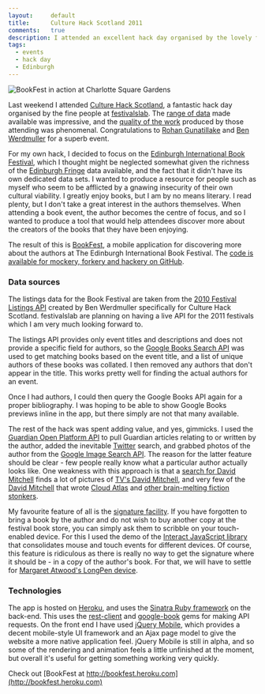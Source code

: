 ```yaml
---
layout:     default
title:      Culture Hack Scotland 2011
comments:   true
description: I attended an excellent hack day organised by the lovely folk at festivalslab and created a jQuery Mobile app for people attending the Edinburgh International Book Festival.
tags:
  - events
  - hack day
  - Edinburgh
---
```


![BookFest in action at Charlotte Square Gardens](http://images.tinnedfruit.com/blog/20110510/bookfest.jpg)

Last weekend I attended [Culture Hack Scotland](http://culturehackscotland.com/), a fantastic hack day organised by the fine people at [festivalslab](http://festivalslab.com/). The [range of data](http://culturehackscotland.com/about/data) made available was impressive, and the [quality of the work](http://culturehackscotland.com/showcase) produced by those attending was phenomenal. Congratulations to [Rohan Gunatillake](http://twitter.com/rohan_21awake) and [Ben Werdmuller](https://twitter.com/benwerd) for a superb event.

For my own hack, I decided to focus on the [Edinburgh International Book Festival](http://www.edbookfest.co.uk/), which I thought might be neglected somewhat given the richness of the [Edinburgh Fringe](http://www.edfringe.com/) data available, and the fact that it didn't have its own dedicated data sets. I wanted to produce a resource for people such as myself who seem to be afflicted by a gnawing insecurity of their own cultural viability. I greatly enjoy books, but I am by no means literary. I read plenty, but I don't take a great interest in the authors themselves. When attending a book event, the author becomes the centre of focus, and so I wanted to produce a tool that would help attendees discover more about the creators of the books that they have been enjoying.

The result of this is [BookFest](http://heroku.bookfest.com), a mobile application for discovering more about the authors at The Edinburgh International Book Festival. The [code is available for mockery, forkery and hackery on GitHub](http://github.com/froots/bookfest).

### Data sources

The listings data for the Book Festival are taken from the [2010 Festival Listings API](http://projects.festivalslab.com/2010/) created by Ben Werdmuller specifically for Culture Hack Scotland. festivalslab are planning on having a live API for the 2011 festivals which I am very much looking forward to.

The listings API provides only event titles and descriptions and does not provide a specific field for authors, so the [Google Books Search API](http://code.google.com/apis/books/) was used to get matching books based on the event title, and a list of unique authors of these books was collated. I then removed any authors that don't appear in the title. This works pretty well for finding the actual authors for an event. 

Once I had authors, I could then query the Google Books API again for a proper bibliography. I was hoping to be able to show Google Books previews inline in the app, but there simply are not that many available. 

The rest of the hack was spent adding value, and yes, gimmicks. I used the <a href="http://www.guardian.co.uk/open-platform">Guardian Open Platform API</a> to pull Guardian articles relating to or written by the author, added the inevitable <a href="http://dev.twitter.com/">Twitter</a> search, and grabbed photos of the author from the <a href="http://code.google.com/apis/imagesearch/">Google Image Search API</a>. The reason for the latter feature should be clear - few people really know what a particular author actually looks like. One weakness with this approach is that a <a href="http://bookfest.heroku.com/#/images/David%20Mitchell">search for David Mitchell</a> finds a lot of pictures of <a href="http://en.wikipedia.org/wiki/David_Mitchell_(actor)">TV's David Mitchell</a>, and very few of the <a href="http://en.wikipedia.org/wiki/David_Mitchell_(author)">David Mitchell</a> that wrote <a href="http://bookfest.heroku.com/#/books/detail/9780375507250">Cloud Atlas</a> and <a href="http://bookfest.heroku.com/#/books/David%20Mitchell">other brain-melting fiction stonkers</a>.

My favourite feature of all is the <a href="http://bookfest.heroku.com/#/sign/David%20Mitchell">signature facility</a>. If you have forgotten to bring a book by the author and do not wish to buy another copy at the festival book store, you can simply ask them to scribble on your touch-enabled device. For this I used the demo of the [Interact JavaScript library](http://sidelab.github.com/interact/) that consolidates mouse and touch events for different devices. Of course, this feature is ridiculous as there is really no way to get the signature where it should be - in a copy of the author's book. For that, we will have to settle for [Margaret Atwood's LongPen device](http://en.wikipedia.org/wiki/LongPen).

### Technologies

The app is hosted on [Heroku](http://www.heroku.com), and uses the [Sinatra Ruby framework](http://www.sinatrarb.com/) on the back-end. This uses the [rest-client](http://rubygems.org/gems/rest-client) and [google-book](http://rubygems.org/gems/google-book) gems for making API requests. On the front end I have used [jQuery Mobile](http://jquerymobile.com/), which provides a decent mobile-style UI framework and an Ajax page model to give the website a more native application feel. jQuery Mobile is still in alpha, and so some of the rendering and animation feels a little unfinished at the moment, but overall it's useful for getting something working very quickly.

Check out [BookFest at http://bookfest.heroku.com](http://bookfest.heroku.com)
